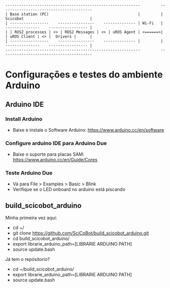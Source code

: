 ```
-----------------------------------------------------------         ----------------------------------------
| Base station (PC)                                       |         | Scicobot                             |
| -----------------    ----------------    -------------- | Wi-Fi   | ---------------    ----------------- |
| | ROS2 processes | <> | ROS2 Messages | <> | uROS Agent | <======>| | uROS Client | <> |  Drivers |      |
| -----------------    ----------------    -------------- |         | ---------------    ----------------- |
-----------------------------------------------------------         ----------------------------------------
```

# Configurações e testes do ambiente Arduino
## Arduino IDE
### Install Arduino
- Baixe e instale o Software Arduino: https://www.arduino.cc/en/software

###  Configure arduino IDE para Arduino Due
- Baixe o suporte para placas SAM: https://www.arduino.cc/en/Guide/Cores

###  Teste Arduino Due
- Vá para File > Examples > Basic > Blink
- Verifique se o LED onboard no arduino está piscando

## build_scicobot_arduino

Minha primeira vez aqui:
- cd ~/
- git clone https://github.com/SciCoBot/build_scicobot_arduino.git
- cd build_scicobot_arduino/
- export librarie_arduino_path=[LIBRARIE ARDUINO PATH]
- source update.bash

Já tem o repósitorio?
- cd ~/build_scicobot_arduino/
- export librarie_arduino_path=[LIBRARIE ARDUINO PATH]
- source update.bash
